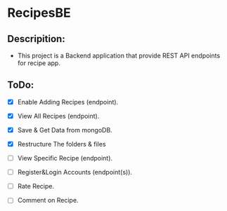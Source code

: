 # RecipesBE

## Descripition:
- This project is a Backend application that provide REST API endpoints for recipe app.
  
## ToDo:
- [X] Enable Adding Recipes (endpoint).
- [X] View All Recipes (endpoint).
- [X] Save & Get Data from mongoDB.
- [X] Restructure The folders & files
- [ ] View Specific Recipe (endpoint).
- [ ] Register&Login Accounts (endpoint(s)).
- [ ] Rate Recipe.
- [ ] Comment on Recipe.



